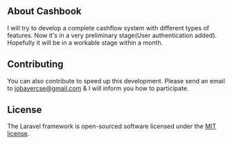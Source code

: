 ## About Cashbook

I will try to develop a complete cashflow system with different types of features. Now it's in a very preliminary stage(User authentication added). Hopefully it will be in a workable stage within a month.

## Contributing

You can also contribute to speed up this development. Please send an email to jobayercse@gmail.com & I will inform you how to participate. 

## License

The Laravel framework is open-sourced software licensed under the [MIT license](https://opensource.org/licenses/MIT).
